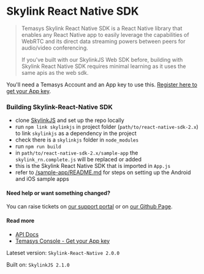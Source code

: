 # Skylink React Native SDK
> Temasys Skylink React Native SDK is a React Native library that enables any React Native app to easily leverage the capabilities of WebRTC and its direct data streaming powers between peers for audio/video conferencing.
>
> If you've built with our SkylinkJS Web SDK before, building with Skylink React Native SDK requires minimal learning as it uses the same apis as the web sdk.

You'll need a Temasys Account and an App key to use this. [Register here to get your App key](https://console.temasys.io).

### Building Skylink-React-Native SDK
- clone [SkylinkJS](https://github.com/Temasys/SkylinkJS) and set up the repo locally
- run `npm link skylinkjs` in project folder (`path/to/react-native-sdk-2.x`) to link `skylinkjs` as a dependency in the project 
- check there is a `skylinkjs` folder in `node_modules`
- run `npm run build`
- in `path/to/react-native-sdk-2.x/sample-app` the `skylink_rn.complete.js` will be replaced or added
- this is the Skylink React Native SDK that is imported in `App.js`
- refer to [/sample-app/README.md](https://bitbucket.org/dinawee/react-native-sdk-2.x/src/master/sample-app/README.md) for steps on setting up the Android and iOS sample apps

#### Need help or want something changed?
You can raise tickets on [our support portal](http://support.temasys.io) or on [our Github Page](https://console.temasys.io/support).

#### Read more
- [API Docs](http://cdn.temasys.io/skylink/skylinkjs/latest/doc/classes/Skylink.html)
- [Temasys Console  - Get your App key](https://console.temasys.io)

    
Lateset version: `Skylink-React-Native 2.0.0`
    
Built on: `SkylinkJS 2.1.0`
